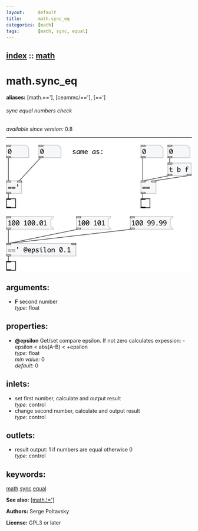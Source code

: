 ```yaml
---
layout:     default
title:      math.sync_eq
categories: [math]
tags:       [math, sync, equal]
---
```

[index](index.html) :: [math](category_math.html)
---

# math.sync_eq
**aliases:** [math.==&#39;], [ceammc/==&#39;], [==&#39;]


###### sync equal numbers check

*available since version:* 0.8

---




[![example](../examples/img/math.sync_eq.jpg)](../examples/pd/math.sync_eq.pd)



## arguments:

* **F**
second number<br>
_type:_ float<br>





## properties:

* **@epsilon** 
Get/set compare epsilon. If not zero calculates expession: -epsilon &lt; abs(A-B) &lt;
+epsilon<br>
_type:_ float<br>
_min value:_ 0<br>
_default:_ 0<br>



## inlets:

* set first number, calculate and output result<br>
_type:_ control
* change second number, calculate and output result<br>
_type:_ control



## outlets:

* result output: 1 if numbers are equal otherwise 0<br>
_type:_ control



## keywords:

[math](keywords/math.html)
[sync](keywords/sync.html)
[equal](keywords/equal.html)



**See also:**
[\[math.!=&#39;\]](math.%21%3D%27.html)




**Authors:** Serge Poltavsky




**License:** GPL3 or later





